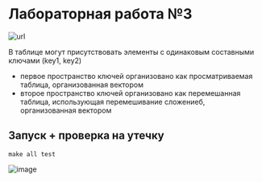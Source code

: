 # Лабораторная работа №3

![url](https://i2.paste.pics/982489f9a63bae54999c46abfb6efcf3.png)

В таблице могут присутствовать элементы с одинаковым составными ключами (key1, key2)

- первое пространство ключей организовано как просматриваемая таблица, организованная вектором
- второе пространство ключей организовано как перемешанная таблица, использующая перемешивание сложениеб, организованная вектором



## Запуск + проверка на утечку
```
make all test
```
![image](https://i2.paste.pics/773a01694b2af3ed4715bcad180ce662.png?trs=ae49b001abae98c1bbe709082fbe5fe45e08442e7f963e37e5ebbafb731c22b4)


